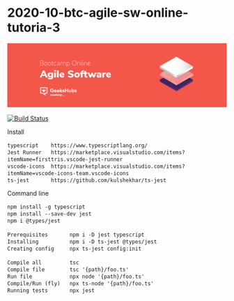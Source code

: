 # 2020-10-btc-agile-sw-online-tutoria-3

<p align="center">
    <img src="https://github.com/GeeksHubsAcademy/2020-geekshubs-media/blob/master/image/githubagilesoftware.jpg" >	
</p>


[![Build Status](https://travis-ci.com/GeeksHubsAcademy/2020-10-btc-agile-sw-online-tutoria-3.svg?branch=master)](https://travis-ci.com/GeeksHubsAcademy/2020-10-btc-agile-sw-online-tutoria-3)

Install
```
typescript    https://www.typescriptlang.org/
Jest Runner   https://marketplace.visualstudio.com/items?itemName=firsttris.vscode-jest-runner
vscode-icons  https://marketplace.visualstudio.com/items?itemName=vscode-icons-team.vscode-icons
ts-jest       https://github.com/kulshekhar/ts-jest 
```

Command line
```
npm install -g typescript
npm install --save-dev jest
npm i @types/jest

Prerequisites       npm i -D jest typescript	
Installing          npm i -D ts-jest @types/jest	
Creating config     npx ts-jest config:init	

Compile all         tsc
Compile file        tsc '{path}/foo.ts'
Run file            npx node '{path}/foo.ts'
Compile/Run (fly)   npx ts-node '{path}/foo.ts'
Running tests       npx jest	
```
